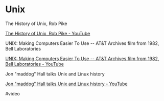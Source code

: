 # Unix

The History of Unix, Rob Pike

[The History of Unix, Rob Pike - YouTube](https://www.youtube.com/watch?v=_2NI6t2r_Hs)

UNIX: Making Computers Easier To Use -- AT&T Archives film from 1982, Bell Laboratories

[UNIX: Making Computers Easier To Use -- AT&T Archives film from 1982, Bell Laboratories - YouTube](https://www.youtube.com/watch?v=XvDZLjaCJuw)

Jon "maddog" Hall talks Unix and Linux history

[Jon "maddog" Hall talks Unix and Linux history - YouTube](https://www.youtube.com/watch?v=EZMA3Ge144U)

#video 